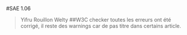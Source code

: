 #SAE 1.06
> Yifru Rouillon Welty
##W3C checker
> toutes les erreurs ont été corrigé, il reste des warnings car de pas titre dans certains article.